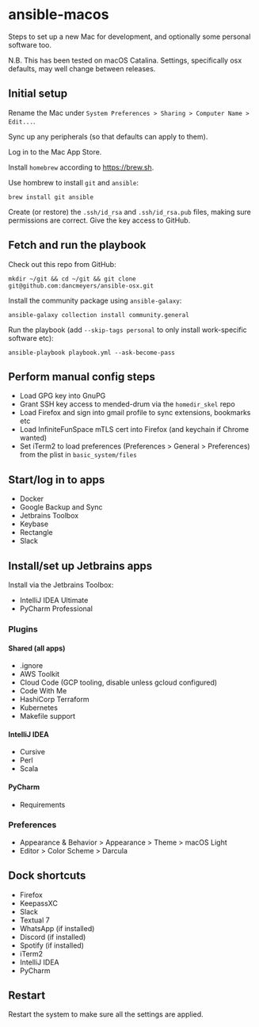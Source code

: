 # ansible-macos

Steps to set up a new Mac for development, and optionally some personal software too. 

N.B. This has been tested on macOS Catalina. Settings, specifically osx defaults, may well change between releases.

## Initial setup

Rename the Mac under `System Preferences > Sharing > Computer Name > Edit...`.

Sync up any peripherals (so that defaults can apply to them).

Log in to the Mac App Store.

Install `homebrew` according to https://brew.sh.

Use hombrew to install `git` and `ansible`:

```shell script
brew install git ansible
```

Create (or restore) the `.ssh/id_rsa` and `.ssh/id_rsa.pub` files, making sure permissions are correct. Give the key
access to GitHub.

## Fetch and run the playbook

Check out this repo from GitHub:

```shell script
mkdir ~/git && cd ~/git && git clone git@github.com:dancmeyers/ansible-osx.git
```

Install the community package using `ansible-galaxy`:

```shell script
ansible-galaxy collection install community.general
```

Run the playbook (add `--skip-tags personal` to only install work-specific software etc):

```shell script
ansible-playbook playbook.yml --ask-become-pass
```

## Perform manual config steps

- Load GPG key into GnuPG
- Grant SSH key access to mended-drum via the `homedir_skel` repo
- Load Firefox and sign into gmail profile to sync extensions, bookmarks etc
- Load InfiniteFunSpace mTLS cert into Firefox (and keychain if Chrome wanted)
- Set iTerm2 to load preferences (Preferences > General > Preferences) from the plist in `basic_system/files`

## Start/log in to apps

- Docker
- Google Backup and Sync
- Jetbrains Toolbox
- Keybase
- Rectangle
- Slack

## Install/set up Jetbrains apps

Install via the Jetbrains Toolbox:
- IntelliJ IDEA Ultimate
- PyCharm Professional

### Plugins

#### Shared (all apps)

- .ignore
- AWS Toolkit
- Cloud Code (GCP tooling, disable unless gcloud configured)
- Code With Me
- HashiCorp Terraform
- Kubernetes
- Makefile support

#### IntelliJ IDEA

- Cursive
- Perl
- Scala

#### PyCharm

- Requirements

### Preferences

- Appearance & Behavior > Appearance > Theme > macOS Light
- Editor > Color Scheme > Darcula

## Dock shortcuts

- Firefox
- KeepassXC
- Slack
- Textual 7
- WhatsApp (if installed)
- Discord (if installed)
- Spotify (if installed)
- iTerm2
- IntelliJ IDEA
- PyCharm

## Restart

Restart the system to make sure all the settings are applied.

